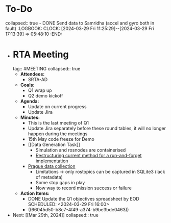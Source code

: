 # To-Do
collapsed:: true
	- DONE Send data to Samridha (accel and gyro both in fault)
	  :LOGBOOK:
	  CLOCK: [2024-03-29 Fri 11:25:29]--[2024-03-29 Fri 17:13:39] =>  05:48:10
	  :END:
- # RTA Meeting
  tag:: #MEETING
  collapsed:: true
	- **Attendees:**
		- SRTA-AD
	- **Goals:**
		- Q1 wrap up
		- Q2 demo kickoff
	- **Agenda:**
		- Update on current progress
		- Update Jira
	- **Minutes:**
		- This is the last meeting of Q1
		- Update Jira separately before these round tables, it will no longer happen during the meetings
		- 15th May code freeze for Demo
		- [[Data Generation Task]]
			- Simulation and rosnodes are containerised
			- [Restructuring current method for a run-and-forget implementation](((65fc53d3-67f7-4f29-891c-c16e8ba9ae0f)))
		- [Prague data collection](((66045d50-eebf-4b61-9340-a573f6620d66)))
			- Limitations -> only rostopics can be captured in SQLite3 (lack of metadata)
			- Some stop gaps in play
			- Now way to record mission success or failure
	- **Action Items:**
		- DONE Update the Q1 objectives spreadsheet by EOD
		  SCHEDULED: <2024-03-29 Fri 16:00>
		- ((66045d50-b8c7-4f49-a374-b9be3bde0463))
- Next: [[Mar 29th, 2024]]
  collapsed:: true